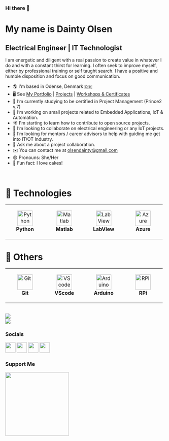 ### Hi there 👋 <br />
<h1>My name is Dainty Olsen</h1>
<h2>Electrical Engineer | IT Technologist</h2>

<p>I am energetic and diligent with a real passion to create value in whatever I do and with a constant thirst for learning. I often seek to improve myself, either by professional training or self taught search. I have a positive and humble disposition and focus on good communication. <br />

- 🌎 I'm based in Odense, Denmark 🇩🇰
- 🖥️ See [My Portfolio](https://aikamadeitah.github.io/) | [Projects](https://github.com/aikamadeitah/Projects) | [Workshops & Certificates](https://github.com/aikamadeitah/Professional-Development)
- 🌱 I’m currently studying to be certified in Project Management (Prince2 v.7)
- 🔭 I’m working on small projects related to Embedded Applications, IoT & Automation.
- ☀️ I'm starting to learn how to contribute to open source projects.
- 👯 I’m looking to collaborate on electrical engineering or any IoT projects.
- 🤔 I’m looking for mentors / career advisors to help with guiding me get into IT/OT Industry.
- 💬 Ask me about a project collaboration.
- ✉️ You can contact me at [olsendainty@gmail.com](mailto:olsendainty@gmail.com)
- 😄 Pronouns: She/Her
- 🍰 Fun fact: I love cakes!

<br />


# 🔧 Technologies

<table>
  <tr>
    <td align="center" height="108" width="108">
      <img
        src="https://cdn.jsdelivr.net/gh/devicons/devicon/icons/python/python-original.svg"
        width="48"
        height="48"
        alt="Python"
      />
      <br /><strong>Python</strong>
    </td>
    <td align="center" height="108" width="108">
      <img
        src="https://cdn.jsdelivr.net/gh/devicons/devicon/icons/matlab/matlab-original.svg"
        width="48"
        height="48"
        alt="Matlab"
      />
      <br /><strong>Matlab</strong>
    </td>
    <td align="center" height="108" width="108">
      <img
        src="https://cdn.jsdelivr.net/gh/devicons/devicon/icons/labview/labview-original.svg"
        width="48"
        height="48"
        alt="LabView"
      />
      <br /><strong>LabView</strong>
      </td>
    <td align="center" height="108" width="108">
      <img
        src="https://cdn.jsdelivr.net/gh/devicons/devicon/icons/azure/azure-original.svg"
        width="48"
        height="48"
        alt="Azure"
      />
      <br /><strong>Azure</strong>
      </td>
  </tr>
</table>

# 🔧 Others
<table>
  <tr>
   <td align="center" height="108" width="108">
      <img
        src="https://cdn.jsdelivr.net/gh/devicons/devicon/icons/git/git-original.svg"
        width="48"
        height="48"
        alt="Git"
      />
      <br /><strong>Git</strong>
    </td>
    <td align="center" height="108" width="108">
      <img
        src="https://cdn.jsdelivr.net/gh/devicons/devicon/icons/vscode/vscode-original-wordmark.svg"
        width="48"
        height="48"
        alt="VScode"
      />
      <br /><strong>VScode</strong>
    </td>
     <td align="center" height="108" width="108">
      <img
        src="https://cdn.jsdelivr.net/gh/devicons/devicon/icons/arduino/arduino-original.svg"
        width="48"
        height="48"
        alt="Arduino"
      />
      <br /><strong>Arduino</strong>
    </td>
      <td align="center" height="108" width="108">
      <img
        src="https://cdn.jsdelivr.net/gh/devicons/devicon/icons/raspberrypi/raspberrypi-original.svg"
        width="48"
        height="48"
        alt="RPI"
      />
      <br /><strong>RPi</strong>
    </td>
  </tr>
</table>

<br />

<img src="https://github-readme-stats.vercel.app/api/?username=aikamadeitah&count_private=true&theme=tokyonight&showicons=true">
<br />
<img src="https://github-readme-stats.vercel.app/api/top-langs/?username=aikamadeitah&langs_count=5&theme=tokyonight">

### Socials  

<p align="left"> <a href="https://www.facebook.com/aikamadeitah/" target="_blank" rel="noreferrer"><img src="https://raw.githubusercontent.com/danielcranney/readme-generator/main/public/icons/socials/facebook.svg" width="32" height="32" /></a>   <a href="http://www.instagram.com/aikamadeitah/" target="_blank" rel="noreferrer"><img src="https://raw.githubusercontent.com/danielcranney/readme-generator/main/public/icons/socials/instagram.svg" width="32" height="32" /></a>  <a href="https://www.twitter.com/aikamadeitah" target="_blank" rel="noreferrer"><img src="https://raw.githubusercontent.com/danielcranney/readme-generator/main/public/icons/socials/twitter.svg" width="32" height="32" /></a> <a href="https://www.linkedin.com/in/\olsendainty/" target="_blank" rel="noreferrer"><img src="https://raw.githubusercontent.com/danielcranney/readme-generator/main/public/icons/socials/linkedin.svg" width="32" height="32" /></a></p>

### Support Me

<a href="https://www.buymeacoffee.com/aikamadeitah"><img src="https://cdn.buymeacoffee.com/buttons/v2/default-yellow.png" width="200" /></a>

